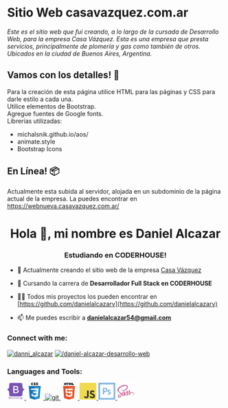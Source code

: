 # Sitio Web casavazquez.com.ar

_Este es el sitio web que fui creando, a lo largo de la cursada de Desarrollo Web, para la empresa Casa Vázquez. Esta es una empresa que presta servicios, principalmente de plomería y gas como también de otros. Ubicados en la ciudad de 
Buenos Aires, Argentina._

## Vamos con los detalles! 🚀
Para la creación de esta página utilice HTML para las páginas y CSS para darle estilo a cada una.<br>
Utilice elementos de Bootstrap.<br>
Agregue fuentes de Google fonts.<br>
Librerías utilizadas:
  - michalsnik.github.io/aos/
  - animate.style
  - Bootstrap Icons
 
 
## En Línea! 📦
Actualmente esta subida al servidor, alojada en un subdominio de la página actual de la empresa. La puedes encontrar en https://webnueva.casavazquez.com.ar/  



<h1 align="center">Hola 👋, mi nombre es Daniel Alcazar</h1>
<h3 align="center">Estudiando en CODERHOUSE!</h3>

- 🔭 Actualmente creando el sitio web de la empresa [Casa Vázquez](https://github.com/danielalcazarv/CasaVazquez-AlcazarDaniel3.git)

- 🌱 Cursando la carrera de **Desarrollador Full Stack en CODERHOUSE**

- 👨‍💻 Todos mis proyectos los pueden encontrar en [https://github.com/danielalcazarv](https://github.com/danielalcazarv)

- 📫 Me puedes escribir a **danielalcazar54@gmail.com**

<h3 align="left">Connect with me:</h3>
<p align="left">
<a href="https://twitter.com/danni_alcazar" target="blank"><img align="center" src="https://raw.githubusercontent.com/rahuldkjain/github-profile-readme-generator/master/src/images/icons/Social/twitter.svg" alt="danni_alcazar" height="30" width="40" /></a>
<a href="https://linkedin.com/in//daniel-alcazar-desarrollo-web" target="blank"><img align="center" src="https://raw.githubusercontent.com/rahuldkjain/github-profile-readme-generator/master/src/images/icons/Social/linked-in-alt.svg" alt="/daniel-alcazar-desarrollo-web" height="30" width="40" /></a>
</p>

<h3 align="left">Languages and Tools:</h3>
<p align="left"> <a href="https://getbootstrap.com" target="_blank" rel="noreferrer"> <img src="https://raw.githubusercontent.com/devicons/devicon/master/icons/bootstrap/bootstrap-plain-wordmark.svg" alt="bootstrap" width="40" height="40"/> </a> <a href="https://www.w3schools.com/css/" target="_blank" rel="noreferrer"> <img src="https://raw.githubusercontent.com/devicons/devicon/master/icons/css3/css3-original-wordmark.svg" alt="css3" width="40" height="40"/> </a> <a href="https://git-scm.com/" target="_blank" rel="noreferrer"> <img src="https://www.vectorlogo.zone/logos/git-scm/git-scm-icon.svg" alt="git" width="40" height="40"/> </a> <a href="https://www.w3.org/html/" target="_blank" rel="noreferrer"> <img src="https://raw.githubusercontent.com/devicons/devicon/master/icons/html5/html5-original-wordmark.svg" alt="html5" width="40" height="40"/> </a> <a href="https://developer.mozilla.org/en-US/docs/Web/JavaScript" target="_blank" rel="noreferrer"> <img src="https://raw.githubusercontent.com/devicons/devicon/master/icons/javascript/javascript-original.svg" alt="javascript" width="40" height="40"/> </a> <a href="https://www.photoshop.com/en" target="_blank" rel="noreferrer"> <img src="https://raw.githubusercontent.com/devicons/devicon/master/icons/photoshop/photoshop-line.svg" alt="photoshop" width="40" height="40"/> </a> <a href="https://sass-lang.com" target="_blank" rel="noreferrer"> <img src="https://raw.githubusercontent.com/devicons/devicon/master/icons/sass/sass-original.svg" alt="sass" width="40" height="40"/> </a> </p>
